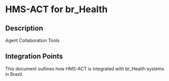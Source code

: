# HMS-ACT for br_Health

## Description

Agent Collaboration Tools

## Integration Points

This document outlines how HMS-ACT is integrated with br_Health systems in Brazil.
